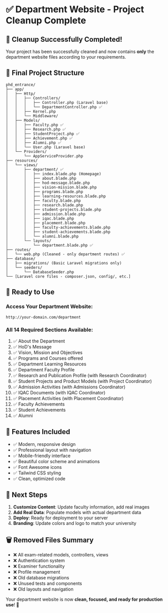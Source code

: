 # ✅ Department Website - Project Cleanup Complete

## 🎉 **Cleanup Successfully Completed!**

Your project has been successfully cleaned and now contains **only** the department website files according to your requirements.

## 📁 **Final Project Structure**

```
phd_entrance/
├── app/
│   ├── Http/
│   │   ├── Controllers/
│   │   │   ├── Controller.php (Laravel base)
│   │   │   └── DepartmentController.php ✅
│   │   ├── Kernel.php
│   │   └── Middleware/
│   ├── Models/
│   │   ├── Faculty.php ✅
│   │   ├── Research.php ✅
│   │   ├── StudentProject.php ✅
│   │   ├── Achievement.php ✅
│   │   ├── Alumni.php ✅
│   │   └── User.php (Laravel base)
│   └── Providers/
│       └── AppServiceProvider.php
├── resources/
│   └── views/
│       ├── department/ ✅
│       │   ├── index.blade.php (Homepage)
│       │   ├── about.blade.php
│       │   ├── hod-message.blade.php
│       │   ├── vision-mission.blade.php
│       │   ├── programs.blade.php
│       │   ├── learning-resources.blade.php
│       │   ├── faculty.blade.php
│       │   ├── research.blade.php
│       │   ├── student-projects.blade.php
│       │   ├── admission.blade.php
│       │   ├── iqac.blade.php
│       │   ├── placement.blade.php
│       │   ├── faculty-achievements.blade.php
│       │   ├── student-achievements.blade.php
│       │   └── alumni.blade.php
│       └── layouts/
│           └── department.blade.php ✅
├── routes/
│   └── web.php (Cleaned - only department routes) ✅
├── database/
│   ├── migrations/ (Basic Laravel migrations only)
│   └── seeders/
│       └── DatabaseSeeder.php
└── [Laravel core files - composer.json, config/, etc.]
```

## 🚀 **Ready to Use**

### **Access Your Department Website:**
```
http://your-domain.com/department
```

### **All 14 Required Sections Available:**
1. ✅ About the Department
2. ✅ HoD's Message
3. ✅ Vision, Mission and Objectives
4. ✅ Programs and Courses offered
5. ✅ Department Learning Resources
6. ✅ Department Faculty Profile
7. ✅ Research and Publication Profile (with Research Coordinator)
8. ✅ Student Projects and Product Models (with Project Coordinator)
9. ✅ Admission Activities (with Admissions Coordinator)
10. ✅ IQAC Documents (with IQAC Coordinator)
11. ✅ Placement Activities (with Placement Coordinator)
12. ✅ Faculty Achievements
13. ✅ Student Achievements
14. ✅ Alumni

## 🎨 **Features Included**
- ✅ Modern, responsive design
- ✅ Professional layout with navigation
- ✅ Mobile-friendly interface
- ✅ Beautiful color scheme and animations
- ✅ Font Awesome icons
- ✅ Tailwind CSS styling
- ✅ Clean, optimized code

## 📝 **Next Steps**
1. **Customize Content**: Update faculty information, add real images
2. **Add Real Data**: Populate models with actual department data
3. **Deploy**: Ready for deployment to your server
4. **Branding**: Update colors and logo to match your university

## 🗑️ **Removed Files Summary**
- ❌ All exam-related models, controllers, views
- ❌ Authentication system
- ❌ Examiner functionality
- ❌ Profile management
- ❌ Old database migrations
- ❌ Unused tests and components
- ❌ Old layouts and navigation

Your department website is now **clean, focused, and ready for production use**! 🎉
